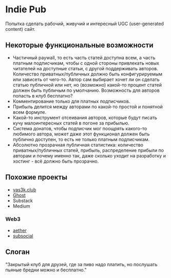 # Indie Pub

Попытка сделать рабочий, живучий и интересный UGC (user-generated content) сайт.

## Некоторые функциональные возможности
- Частичный paywall, то есть часть статей доступна всем, а часть платным подписчикам, чтобы с одной стороны привлекать новых читателей на доступные статьи, с другой поддерживать авторов. Количество приватных/публичных должно быть конфигурируемым или зависеть от чего-то. Автор сам выбирает хочет ли он сделать статью публичной или нет, но (возможно) какой-то процент статей должен быть публичым по умолчанию. Возможность для авторов попасть в клуб бесплатно?
- Комментирование только для платных подписчиков.
- Прибыль делится между авторами по какой-то простой и понятной всем формуле.
- Какой-то инструмент отсеивания авторов, которые будут писать кучу малоинтересных статей в погоне за прибылью.
- Система донатов, чтобы подписчик мог поощрять какого-то любимого автора, может даже этот функционал должен быть публично доступен, то есть не только платным подписчикам.
- Абсолютно прозрачная публичная статистика: количество приватных/публичных статей, прибыль, распределение прибыли по авторам и почему именно так, даже сколько уходит на разработку и хостинг - всё должно быть прозрачно.

## Похожие проекты
- [vas3k.club](https://github.com/vas3k/vas3k.club)
- [Ghost](https://github.com/TryGhost/Ghost)
- Substack
- Medium
### Web3
- [aether](https://aether.app)
- [subsocial](https://subsocial.network)

## Слоган
"Закрытый клуб для друзей, где за пиво надо платить, но послушать пьяные бредни можно и бесплатно."
